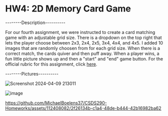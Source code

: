 # HW4: 2D Memory Card Game
--------Description----------

For our fourth assignment, we were instructed to create a card matching game with an adjustable grid size. There is a dropdown on the top right that lets the player choose between 2x3, 2x4, 2x5, 3x4, 4x4, and 4x5. I added 10 images that are randomly choosen from for each grid size. When there is a correct match, the cards quiver and then puff away. When a player wins, a fun little picture shows up and then a "start" and "end" game button. For the official rubric for this assignment, click [here](https://drive.google.com/file/d/16QV2BpLM6bO4I0_wWZTrqckojaaZRUYA/view?usp=sharing).

--------Pictures----------

![Screenshot 2024-04-09 213011](https://github.com/MichaelBoelens37/CSDS290-Homeworks/assets/112408082/469746d0-1079-4a92-be27-54bf3b004998)

![image](https://github.com/MichaelBoelens37/CSDS290-Homeworks/assets/112408082/07707d54-405b-4f74-b4bc-690e2d678e27)




https://github.com/MichaelBoelens37/CSDS290-Homeworks/assets/112408082/2f26134b-c1a4-48de-b444-42b16982ba62

